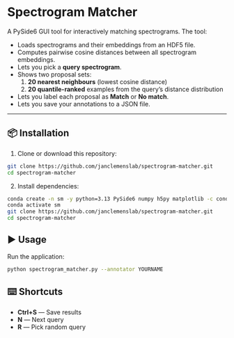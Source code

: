 # Spectrogram Matcher

A PySide6 GUI tool for interactively matching spectrograms.
The tool:

- Loads spectrograms and their embeddings from an HDF5 file.
- Computes pairwise cosine distances between all spectrogram embeddings.
- Lets you pick a **query spectrogram**.
- Shows two proposal sets:
  1. **20 nearest neighbours** (lowest cosine distance)
  2. **20 quantile-ranked** examples from the query’s distance distribution
- Lets you label each proposal as **Match** or **No match**.
- Lets you save your annotations to a JSON file.

---

## 📦 Installation

1. Clone or download this repository:

```bash
git clone https://github.com/janclemenslab/spectrogram-matcher.git
cd spectrogram-matcher
```

2. Install dependencies:

```bash
conda create -n sm -y python=3.13 PySide6 numpy h5py matplotlib -c conda-forge
conda activate sm
git clone https://github.com/janclemenslab/spectrogram-matcher.git
cd spectrogram-matcher
```

## ▶️ Usage

Run the application:

```bash
python spectrogram_matcher.py --annotator YOURNAME
```


## ⌨️ Shortcuts

- **Ctrl+S** — Save results
- **N** — Next query
- **R** — Pick random query


